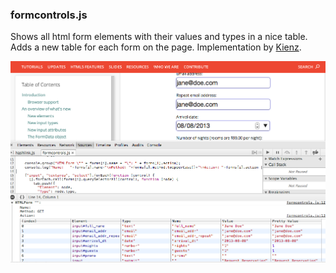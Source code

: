 ### formcontrols.js

Shows all html form elements with their values and types in a nice table.  Adds a new table for each form on the page.  Implementation by [Kienz](https://github.com/Kienz).

[![formcontrols](snippets/formcontrols/formcontrols.png)](snippets/formcontrols/formcontrols.js)